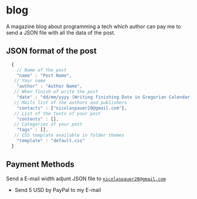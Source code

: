 # blog
A magazine blog about programming a tech which author can pay me to send a JSON file with all the data of the post. 
## JSON format of the post
```Javascript
  {
    // Name of the post
    "name" : "Post Name",
   // Your name
    "author" : "Author Name",
   // When finish of write the post
    "date" : "dd/mm/yyyy (Writing finishing Date in Gregorian Calendar)",
   // Mails list of the authors and publishers
    "contacts" : ["nicolaspauer20@gmail.com"],
   // List of the texts of your post
    "contents" : [],
   // Categories of your post
    "tags" : [],
   // CSS template available in folder themes
    "template" : "default.css"
  }
```
## Payment Methods
Send a E-mail width adjunt JSON file to [`nicolaspauer20@gmail.com`](mailto:nicolaspauer20@gmail.com?Subject=JSON_NEW_POST)
-  Send 5 USD by PayPal to my E-mail

